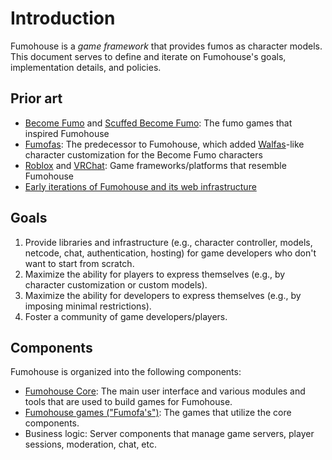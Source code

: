 # Introduction

Fumohouse is a *game framework* that provides fumos as character models. This
document serves to define and iterate on Fumohouse's goals, implementation
details, and policies.

## Prior art

- [Become Fumo](https://www.roblox.com/games/6238705697/Become-Fumo) and
  [Scuffed Become
  Fumo](https://www.roblox.com/games/7363647365/Scuffed-Become-Fumo): The fumo
  games that inspired Fumohouse
- [Fumofas](https://github.com/Fumohouse/Fumofas): The predecessor to Fumohouse,
  which added [Walfas](https://walfas.org/)-like character customization for the
  Become Fumo characters
- [Roblox](https://www.roblox.com/) and [VRChat](https://hello.vrchat.com/):
  Game frameworks/platforms that resemble Fumohouse
- [Early iterations of Fumohouse and its web
  infrastructure](https://codeberg.org/ksk/)

## Goals

1. Provide libraries and infrastructure (e.g., character controller, models,
   netcode, chat, authentication, hosting) for game developers who don't want to
   start from scratch.
1. Maximize the ability for players to express themselves (e.g., by character
   customization or custom models).
1. Maximize the ability for developers to express themselves (e.g., by imposing
   minimal restrictions).
1. Foster a community of game developers/players.

## Components

Fumohouse is organized into the following components:

- [Fumohouse Core](core/index.md): The main user interface and various modules
  and tools that are used to build games for Fumohouse.
- [Fumohouse games ("Fumofa's")](fumofas/index.md): The games that utilize the
  core components.
- Business logic: Server components that manage game servers, player sessions,
  moderation, chat, etc.
